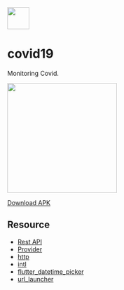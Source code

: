 <img src="https://raw.githubusercontent.com/hifiaz/covid19/master//lib/images/icon.png " width="50">

# covid19

Monitoring Covid.

<img src="https://raw.githubusercontent.com/hifiaz/covid19/master/flutter_01.png" width="250">

[Download APK](https://github.com/hifiaz/covid19/tree/master/app-release.apk)

## Resource

- [Rest API](https://github.com/mathdroid/covid-19-api)
- [Provider](https://pub.dev/packages/provider)
- [http](https://pub.dev/packages/http)
- [intl](https://pub.dev/packages/intl)
- [flutter_datetime_picker](https://pub.dev/packages/flutter_datetime_picker)
- [url_launcher](https://pub.dev/packages/url_launcher)
